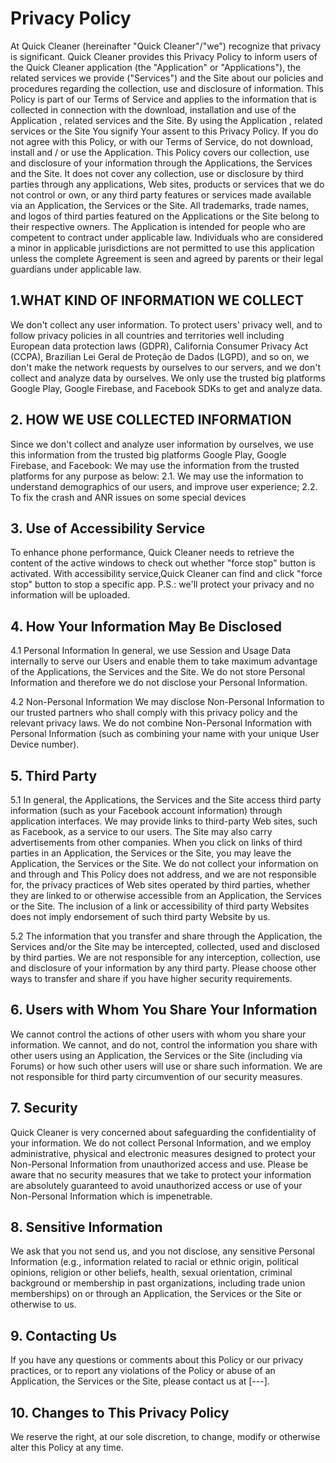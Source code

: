 # Privacy Policy
At Quick Cleaner (hereinafter "Quick Cleaner"/"we") recognize that privacy is significant. Quick Cleaner provides this Privacy Policy to inform users of the Quick Cleaner application (the "Application" or "Applications"), the related services we provide ("Services") and the Site about our policies and procedures regarding the collection, use and disclosure of information.
This Policy is part of our Terms of Service and applies to the information that is collected in connection with the download, installation and use of the Application , related services and the Site. By using the Application , related services or the Site You signify Your assent to this Privacy Policy. If you do not agree with this Policy, or with our Terms of Service, do not download, install and / or use the Application.
This Policy covers our collection, use and disclosure of your information through the Applications, the Services and the Site. It does not cover any collection, use or disclosure by third parties through any applications, Web sites, products or services that we do not control or own, or any third party features or services made available via an Application, the Services or the Site. All trademarks, trade names, and logos of third parties featured on the Applications or the Site belong to their respective owners.
The Application is intended for people who are competent to contract under applicable law. Individuals who are considered a minor in applicable jurisdictions are not permitted to use this application unless the complete Agreement is seen and agreed by parents or their legal guardians under applicable law.

## 1.WHAT KIND OF INFORMATION WE COLLECT

We don't collect any user information.
To protect users' privacy well, and to follow privacy policies in all countries and territories well including European data protection laws (GDPR), California Consumer Privacy Act (CCPA), Brazilian Lei Geral de Proteção de Dados (LGPD), and so on, we don't make the network requests by ourselves to our servers, and we don't collect and analyze data by ourselves.
We only use the trusted big platforms Google Play, Google Firebase, and Facebook SDKs to get and analyze data.

## 2. HOW WE USE COLLECTED INFORMATION
Since we don't collect and analyze user information by ourselves, we use this information from the trusted big platforms Google Play, Google Firebase, and Facebook:
We may use the information from the trusted platforms for any purpose as below:
2.1. We may use the information to understand demographics of our users, and improve user experience;
2.2. To fix the crash and ANR issues on some special devices

## 3. Use of Accessibility Service
To enhance phone performance, Quick Cleaner needs to retrieve the content of the active windows to check out whether "force stop" button is activated. With accessibility service,Quick Cleaner  can find and click "force stop" button to stop a specific app.
P.S.: we'll protect your privacy and no information will be uploaded.

## 4. How Your Information May Be Disclosed
4.1 Personal Information
In general, we use Session and Usage Data internally to serve our Users and enable them to take maximum advantage of the Applications, the Services and the Site. We do not store Personal Information and therefore we do not disclose your Personal Information.

4.2 Non-Personal Information
We may disclose Non-Personal Information to our trusted partners who shall comply with this privacy policy and the relevant privacy laws. We do not combine Non-Personal Information with Personal Information (such as combining your name with your unique User Device number).

## 5. Third Party
5.1 In general, the Applications, the Services and the Site access third party information (such as your Facebook account information) through application interfaces. We may provide links to third-party Web sites, such as Facebook, as a service to our users. The Site may also carry advertisements from other companies. When you click on links of third parties in an Application, the Services or the Site, you may leave the Application, the Services or the Site. We do not collect your information on and through and This Policy does not address, and we are not responsible for, the privacy practices of Web sites operated by third parties, whether they are linked to or otherwise accessible from an Application, the Services or the Site. The inclusion of a link or accessibility of third party Websites does not imply endorsement of such third party Website by us.

5.2 The information that you transfer and share through the Application, the Services and/or the Site may be intercepted, collected, used and disclosed by third parties. We are not responsible for any interception, collection, use and disclosure of your information by any third party. Please choose other ways to transfer and share if you have higher security requirements.

## 6. Users with Whom You Share Your Information
We cannot control the actions of other users with whom you share your information. We cannot, and do not, control the information you share with other users using an Application, the Services or the Site (including via Forums) or how such other users will use or share such information. We are not responsible for third party circumvention of our security measures.

## 7. Security
Quick Cleaner is very concerned about safeguarding the confidentiality of your information. We do not collect Personal Information, and we employ administrative, physical and electronic measures designed to protect your Non-Personal Information from unauthorized access and use. Please be aware that no security measures that we take to protect your information are absolutely guaranteed to avoid unauthorized access or use of your Non-Personal Information which is impenetrable.

## 8. Sensitive Information
We ask that you not send us, and you not disclose, any sensitive Personal Information (e.g., information related to racial or ethnic origin, political opinions, religion or other beliefs, health, sexual orientation, criminal background or membership in past organizations, including trade union memberships) on or through an Application, the Services or the Site or otherwise to us.

## 9. Contacting Us
If you have any questions or comments about this Policy or our privacy practices, or to report any violations of the Policy or abuse of an Application, the Services or the Site, please contact us at [---].

## 10. Changes to This Privacy Policy
We reserve the right, at our sole discretion, to change, modify or otherwise alter this Policy at any time.
